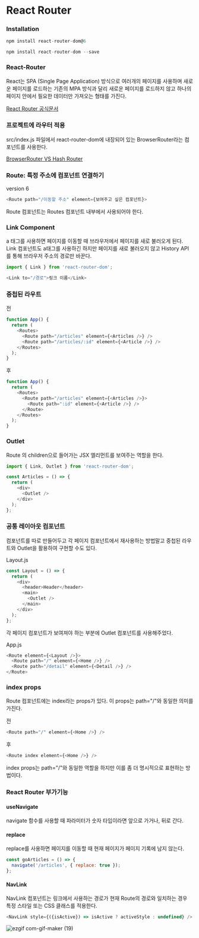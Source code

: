 # React Router

### Installation

```js
npm install react-router-dom@6
```

```js
npm install react-router-dom --save
```


### React-Router

React는 SPA (Single Page Application) 방식으로 여러개의 페이지를 사용하며 새로운 페이지를 로드하는 기존의 MPA 방식과 달리 새로운 페이지를 로드하지 않고 하나의 페이지 안에서 필요한 데이터만 가져오는 형태를 가진다.


[React Router 공식문서](https://reactrouter.com/docs/en/v6/getting-started/overview)


### 프로젝트에 라우터 적용

src/index.js 파일에서 react-router-dom에 내장되어 있는 BrowserRouter라는 컴포넌트를 사용한다.

[BrowserRouter VS Hash Router](https://github.com/hanseulhee/react-for-beginners/tree/master/docs/movie)


### Route: 특정 주소에 컴포넌트 연결하기

version 6

```js
<Route path="/이동할 주소" element={보여주고 싶은 컴포넌트}>
```

Route 컴포넌트는 Routes 컴포넌트 내부에서 사용되어야 한다.


### Link Component

a 태그를 사용하면 페이지를 이동할 때 브라우저에서 페이지를 새로 불러오게 된다. Link 컴포넌트도 a태그를 사용하긴 하지만 페이지를 새로 불러오지 않고 History API를 통해 브라우저 주소의 경로만 바꾼다.


```js
import { Link } from 'react-router-dom';

<Link to="/경로">링크 이름</Link>
```


### 중첩된 라우트

전
```js
function App() {
  return (
    <Routes>
      <Route path="/articles" element={<Articles />} />
      <Route path="/articles/:id" element={<Article />} />
    </Routes>
  );
}
```

후
```js
function App() {
  return (
    <Routes>
      <Route path="/articles" element={<Articles />}>
        <Route path=":id" element={<Article />} />
      </Route>
    </Routes>
  );
}
```

### Outlet

Route 의 children으로 들어가는 JSX 엘리먼트를 보여주는 역할을 한다.

```js
import { Link, Outlet } from 'react-router-dom';

const Articles = () => {
  return (
    <div>
      <Outlet />
    </div>
  );
};
```

### 공통 레이아웃 컴포넌트

컴포넌트를 따로 만들어두고 각 페이지 컴포넌트에서 재사용하는 방법말고 중첩된 라우트와 Outlet을 활용하여 구현할 수도 있다.


Layout.js

```js
const Layout = () => {
  return (
    <div>
      <header>Header</header>
      <main>
        <Outlet />
      </main>
    </div>
  );
};
```
각 페이지 컴포넌트가 보여져야 하는 부분에 Outlet 컴포넌트를 사용해주었다.



App.js

```js
<Route element={<Layout />}>
  <Route path="/" element={<Home />} />
  <Route path="/detail" element={<Detail />} />
</Route>
```


### index props

Route 컴포넌트에는 index라는 props가 있다. 이 props는 path="/"와 동일한 의미를 가진다.


전
```js
<Route path="/" element={<Home />} />
```


후
```js
<Route index element={<Home />} />
```

index props는 path="/"와 동일한 역할을 하지만 이를 좀 더 명시적으로 표현하는 방법이다.



### React Router 부가기능


#### useNavigate

navigate 함수를 사용할 때 파라미터가 숫자 타입이라면 앞으로 가거나, 뒤로 간다.


#### replace

replace를 사용하면 페이지를 이동할 때 현재 페이지가 페이지 기록에 남지 않는다.

```js
const goArticles = () => {
  navigate('/articles', { replace: true });
};
```


#### NavLink

NavLink 컴포넌트는 링크에서 사용하는 경로가 현재 Route의 경로와 일치하는 경우 특정 스타일 또는 CSS 클래스를 적용한다.


```js
<NavLink style={({isActive}) => isActive ? activeStyle : undefined} />
```

![ezgif com-gif-maker (19)](https://user-images.githubusercontent.com/63100352/149664900-c2d3c154-ef53-4351-8e43-472a9dcbf3b7.gif)
